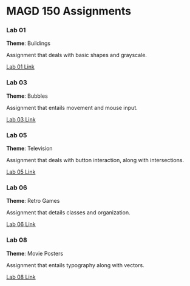 # MAGD 150 Assignments

### Lab 01
**Theme**: Buildings

Assignment that deals with basic shapes and grayscale.

[Lab 01 Link](https://github.com/MumbowerCJ23/MAGD-150-Assignments/tree/gh-pages/f19magd150lab01_mumbower)


### Lab 03
**Theme**: Bubbles

Assignment that entails movement and mouse input.

[Lab 03 Link](https://github.com/MumbowerCJ23/MAGD-150-Assignments/tree/gh-pages/f19magd150lab03_Mumbower)

### Lab 05
**Theme**: Television

Assignment that deals with button interaction, along with intersections.

[Lab 05 Link](https://github.com/MumbowerCJ23/MAGD-150-Assignments/tree/gh-pages/f19magd150lab05_Mumbower)

### Lab 06
**Theme**: Retro Games

Assignment that details classes and organization.

[Lab 06 Link](https://github.com/MumbowerCJ23/MAGD-150-Assignments/tree/gh-pages/f19magd150lab06_Mumbower)

### Lab 08
**Theme**: Movie Posters

Assignment that entails typography along with vectors.

[Lab 08 Link](https://github.com/MumbowerCJ23/MAGD-150-Assignments/tree/gh-pages/f19magd150lab08_Mumbower)
